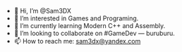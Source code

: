 - 👋 Hi, I’m @Sam3DX
- 👀 I’m interested in Games and Programing.
- 🌱 I’m currently learning Modern C++ and Assembly.
- 💞️ I’m looking to collaborate on #GameDev — buruburu.
- 📫 How to reach me: sam3dx@yandex.com

<!---
Sam3DX/Sam3DX is a ✨ special ✨ repository because its `README.md` (this file) appears on your GitHub profile.
You can click the Preview link to take a look at your changes.
--->
